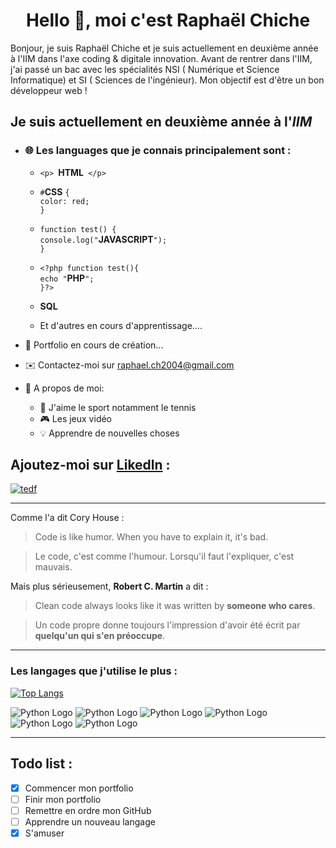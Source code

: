 # <center> Hello 👋, moi c'est **Raphaël Chiche** </center>

Bonjour, je suis Raphaël Chiche et je suis actuellement en deuxième année à l'IIM dans l'axe coding & digitale innovation. Avant de rentrer dans l'IIM, j'ai passé un bac avec les spécialités NSI ( Numérique et Science Informatique) et SI ( Sciences de l'ingénieur). Mon objectif est d'être un bon développeur web !
## Je suis actuellement en deuxième année à l'*IIM*
* ### 🌐 Les languages que je connais principalement sont :

    * `<p> `__HTML__` </p>`

    * `#`__CSS__ `{`<br>`color: red;`<br>`}`
    
    * `function test() {`<br>
    `console.log("`__JAVASCRIPT__`");`<br>
    `}`
  
    * `<?php function test(){ `<br>`echo "`__PHP__`";`<br>`}?>`

    * __SQL__

    * Et d'autres en cours d'apprentissage....



* 🔧 Portfolio en cours de création...

* ✉️ Contactez-moi sur raphael.ch2004@gmail.com
* 📄 A propos de moi:
    * 🎾 J'aime le sport notamment le tennis 
    * 🎮 Les jeux vidéo
    * 💡 Apprendre de nouvelles choses
## Ajoutez-moi sur [Likedln](https://www.linkedin.com/in/chicheraphael/) :
 [![tedf](https://content.linkedin.com/content/dam/me/business/en-us/amp/brand-site/v2/bg/LI-Bug.svg.original.svg)](https://www.linkedin.com/in/chicheraphael/)

---

 Comme l'a dit Cory House : 
 > Code is like humor. When you have to explain it, it's bad.

 >Le code, c'est comme l'humour. Lorsqu'il faut l'expliquer, c'est mauvais.

 Mais plus sérieusement, __Robert C. Martin__ a dit :

 > Clean code always looks like it was written by __someone who cares__.

 > Un code propre donne toujours l'impression d'avoir été écrit par __quelqu'un qui s'en préoccupe__.

---

### Les langages que j'utilise le plus :
[![Top Langs](https://github-readme-stats.vercel.app/api/top-langs/?username=Raphael-Chiche&layout=compact)](https://github.com/anuraghazra/github-readme-stats)    

![Python Logo](https://img.shields.io/badge/Python-3776AB?style=for-the-badge&logo=python&logoColor=white)
![Python Logo](https://img.shields.io/badge/HTML-239120?style=for-the-badge&logo=html5&logoColor=white)
![Python Logo](https://img.shields.io/badge/CSS-239120?&style=for-the-badge&logo=css3&logoColor=white)
![Python Logo](	https://img.shields.io/badge/JavaScript-323330?style=for-the-badge&logo=javascript&logoColor=F7DF1E)
![Python Logo](	https://img.shields.io/badge/PHP-777BB4?style=for-the-badge&logo=php&logoColor=white)
![Python Logo](	https://img.shields.io/badge/MySQL-00000F?style=for-the-badge&logo=mysql&logoColor=white)


---
## Todo list : 

- [x] Commencer mon portfolio
- [ ] Finir mon portfolio
- [ ] Remettre en ordre mon GitHub
- [ ] Apprendre un nouveau langage
- [x] S'amuser
